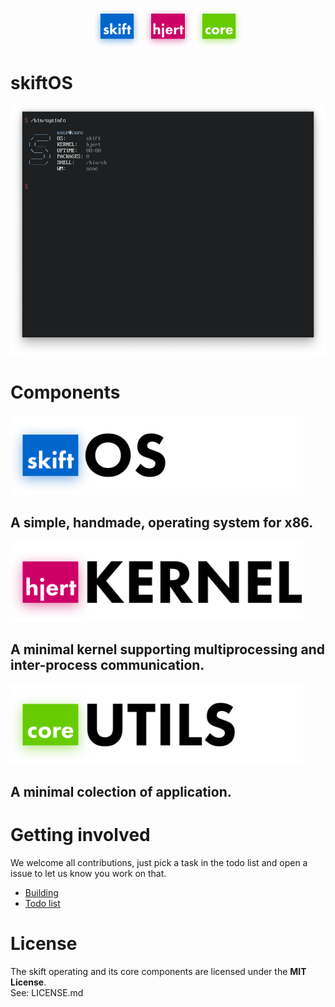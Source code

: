 <p align="center">
<img src="manual/assets/skift.svg" align="center" height=64 />
<img src="manual/assets/hjert.svg" align="center" height=64 />
<img src="manual/assets/coreutils.svg"  align="center" height=64 />
</p>

# skiftOS

<p align="center">
<img src="manual/assets/capture.png" height=400 />
</p>

# Components

<img src="manual/assets/skift_dark.svg" height=128 />

## A simple, handmade, operating system for x86.
 
<img src="manual/assets/hjert_dark.svg" height=128 />

## A minimal kernel supporting multiprocessing and inter-process communication.

<img src="manual/assets/coreutils_dark.svg" height=128 />

## A minimal colection of application.

# Getting involved

We welcome all contributions, just pick a task in the todo list and open a issue to let us know you work on that.

- [Building](manual/building.md)
- [Todo list](manual/todo.md)

# License
The skift operating and its core components are licensed under the **MIT License**.              
See: LICENSE.md